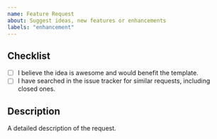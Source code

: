 ```yaml
---
name: Feature Request
about: Suggest ideas, new features or enhancements
labels: "enhancement"
---
```


<!-- WARNING: Ignoring this template could lead to the issue being closed as incomplete -->

## Checklist
- [ ] I believe the idea is awesome and would benefit the template.
- [ ] I have searched in the issue tracker for similar requests, including closed ones.

## Description
A detailed description of the request.
